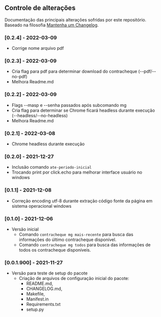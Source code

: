 ## Controle de alterações

Documentação das principais alterações sofridas por este repositório. Baseado na filosofia [Mantenha um Changelog](https://keepachangelog.com/pt-BR/1.0.0/).

### [0.2.4] - 2022-03-09

- Corrige nome arquivo pdf

### [0.2.3] - 2022-03-09

- Cria flag para pdf para determinar download do contracheque (--pdf/--no-pdf)
- Melhora Readme.md

### [0.2.2] - 2022-03-09

- Flags --masp e --senha passados após subcomando mg
- Cria flag para determinar se Chrome ficará headless durante execução (--headless/--no-headless)
- Melhora Readme.md

### [0.2.1] - 2022-03-08

- Chrome headless durante execução

### [0.2.0] - 2021-12-27

- Inclusão comando `ate-periodo-inicial`
- Trocando print por click.echo para melhorar interface usuário no windows

### [0.1.1] - 2021-12-08

- Correção encoding utf-8 durante extração código fonte da página em sistema operacional windows


### [0.1.0] - 2021-12-06

- Versão inicial
  - Comando `contracheque mg mais-recente` para busca das informações do último contracheque disponível.
  - Comando `contracheque mg todos` para busca das informações de todos os contracheque disponíveis.

### [0.0.1.900] - 2021-11-27

- Versão para teste de setup do pacote
  - Criação de arquivos de configuração inicial do pacote:
    - README.md,
    - CHANGELOG.md,
    - Makefile,
    - Manifest.in
    - Requirements.txt
    - setup.py
